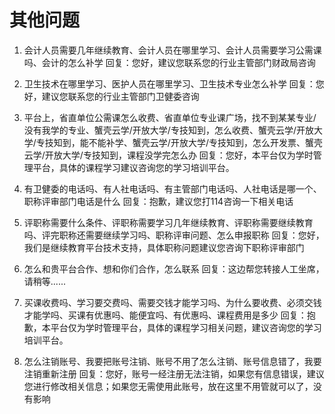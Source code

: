 # 其他问题

1. 会计人员需要几年继续教育、会计人员在哪里学习、会计人员需要学习公需课吗、会计的怎么补学
回复：您好，建议您联系您的行业主管部门财政局咨询

2. 卫生技术在哪里学习、医护人员在哪里学习、卫生技术专业怎么补学
回复：您好，建议您联系您的行业主管部门卫健委咨询

3. 平台上，省直单位公需课怎么收费、省直单位专业课广场，找不到某某专业/没有我学的专业、蟹壳云学/开放大学/专技知到，怎么收费、蟹壳云学/开放大学/专技知到，能不能补学、蟹壳云学/开放大学/专技知到，怎么开发票、蟹壳云学/开放大学/专技知到，课程没学完怎么办
回复：您好，本平台仅为学时管理平台，具体的课程学习建议咨询您的学习培训平台。

4. 有卫健委的电话吗、有人社电话吗、有主管部门电话吗、人社电话是哪一个、职称评审部门电话是什么
回复：抱歉，建议您打114咨询一下相关电话

5. 评职称需要什么条件、评职称需要学习几年继续教育、评职称需要继续教育吗、评完职称还需要继续学习吗、职称评审问题、怎么申报职称
回复：您好，我们是继续教育平台技术支持，具体职称问题建议您咨询下职称评审部门

6. 怎么和贵平台合作、想和你们合作，怎么联系
回复：这边帮您转接人工坐席，请稍等......

7. 买课收费吗、学习要交费吗、需要交钱才能学习吗、为什么要收费、必须交钱才能学吗、买课有优惠吗、能便宜吗、有优惠吗、课程费用是多少
回复：抱歉，本平台仅为学时管理平台，具体的课程学习相关问题，建议咨询您的学习培训平台。

8. 怎么注销账号、我要把账号注销、账号不用了怎么注销、账号信息错了，我要注销重新注册
回复：您好，账号一经注册无法注销，如果您有信息错误，建议您进行修改相关信息；如果您无需使用此账号，放在这里不用管就可以了，没有影响
